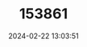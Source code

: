 ---
title: "153861"
category: "Orconectes etnieri"
draft: false
date: 2024-02-22 13:03:51
languages:
  English: ["Ets Crayfish"]
---
